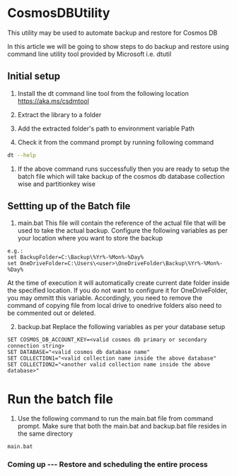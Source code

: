 # CosmosDBUtility
This utility may be used to automate backup and restore for Cosmos DB

In this article we will be going to show steps to do backup and restore using command line utility tool provided by Microsoft i.e. dtutil

## Initial setup
1. Install the dt command line tool from the following location
https://aka.ms/csdmtool

1. Extract the library to a folder
1. Add the extracted folder's path to environment variable Path
1. Check it from the command prompt by running following command

```sh
dt --help
```

1. If the above command runs successfully then you are ready to setup the batch file which will take backup of the cosmos db database collection wise and partitionkey wise

## Settting up of the Batch file
1. main.bat
This file will contain the reference of the actual file that will be used to take the actual backup.
Configure the following variables as per your location where you want to store the backup
```
e.g.: 
set BackupFolder=C:\Backup\%Yr%-%Mon%-%Day%
set OneDriveFolder=C:\Users\<user>\OneDriveFolder\Backup\%Yr%-%Mon%-%Day%
```
At the time of execution it will automatically create current date folder inside the specified location.
If you do not want to configure it for OneDriveFolder, you may ommitt this variable. Accordingly, you need to remove the command of copying file from local drive to onedrive folders also need to be commented out or deleted.



2. backup.bat
Replace the following variables as per your database setup

```
SET COSMOS_DB_ACCOUNT_KEY=<valid cosmos db primary or secondary connection string>
SET DATABASE="<valid cosmos db database name"
SET COLLECTION1="<valid collection name inside the above database"
SET COLLECTION2="<another valid collection name inside the above database>"
```

# Run the batch file
1. Use the following command to run the main.bat file from command prompt. Make sure that both the main.bat and backup.bat file resides in the same directory
```
main.bat
``` 

### Coming up --- Restore and scheduling the entire process